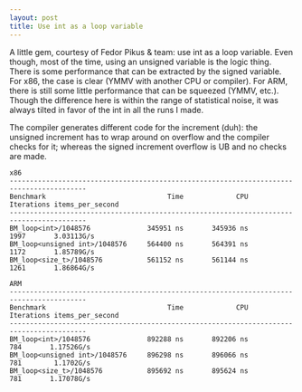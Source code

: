 ```yaml
---
layout: post
title: Use int as a loop variable
---
```


A little gem, courtesy of Fedor Pikus & team: use int as a loop variable. Even though, most of the time, using an unsigned variable is the logic thing. There is some performance that can be extracted by the signed variable. For x86, the case is clear (YMMV with another CPU or compiler). For ARM, there is still some little performance that can be squeezed (YMMV, etc.). Though the difference here is within the range of statistical noise, it was always tilted in favor of the int in all the runs I made.

The compiler generates different code for the increment (duh): the unsigned increment has to wrap around on overflow and the compiler checks for it; whereas the signed increment overflow is UB and no checks are made.


```
x86
-----------------------------------------------------------------------------------------
Benchmark                              Time             CPU   Iterations items_per_second
-----------------------------------------------------------------------------------------
BM_loop<int>/1048576              345951 ns       345936 ns         1997       3.03113G/s
BM_loop<unsigned int>/1048576     564400 ns       564391 ns         1172       1.85789G/s
BM_loop<size_t>/1048576           561152 ns       561144 ns         1261       1.86864G/s

ARM
-----------------------------------------------------------------------------------------
Benchmark                              Time             CPU   Iterations items_per_second
-----------------------------------------------------------------------------------------
BM_loop<int>/1048576              892288 ns       892206 ns          784       1.17526G/s
BM_loop<unsigned int>/1048576     896298 ns       896066 ns          781        1.1702G/s
BM_loop<size_t>/1048576           895692 ns       895624 ns          781       1.17078G/s

```


